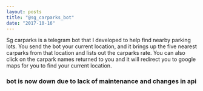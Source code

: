 ```yaml
---
layout: posts
title: "@sg_carparks_bot"
date: "2017-10-16"
---
```


Sg carparks is a telegram bot that I developed to help find nearby parking lots. You send the bot your current location, and it brings up the five nearest carparks from that location and lists out the carparks rate. You can also click on the carpark names returned to you and it will redirect you to google maps for you to find your current location.

### bot is now down due to lack of maintenance and changes in api
